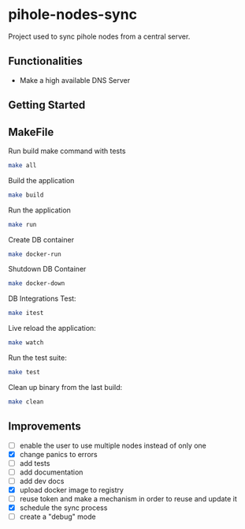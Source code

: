 # pihole-nodes-sync

Project used to sync pihole nodes from a central server.

## Functionalities

- Make a high available DNS Server

## Getting Started

## MakeFile

Run build make command with tests

```bash
make all
```

Build the application

```bash
make build
```

Run the application

```bash
make run
```

Create DB container

```bash
make docker-run
```

Shutdown DB Container

```bash
make docker-down
```

DB Integrations Test:

```bash
make itest
```

Live reload the application:

```bash
make watch
```

Run the test suite:

```bash
make test
```

Clean up binary from the last build:

```bash
make clean
```

## Improvements

- [ ] enable the user to use multiple nodes instead of only one
- [x] change panics to errors
- [ ] add tests
- [ ] add documentation
- [ ] add dev docs
- [x] upload docker image to registry
- [ ] reuse token and make a mechanism in order to reuse and update it
- [x] schedule the sync process
- [ ] create a "debug" mode
